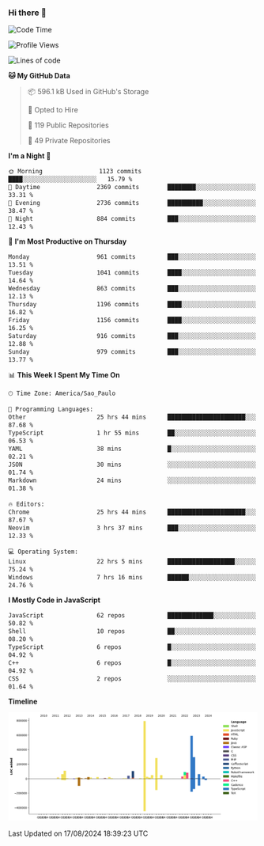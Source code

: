 ### Hi there 👋

<!--START_SECTION:waka-->
![Code Time](http://img.shields.io/badge/Code%20Time-6%2C292%20hrs%209%20mins-blue)

![Profile Views](http://img.shields.io/badge/Profile%20Views-1-blue)

![Lines of code](https://img.shields.io/badge/From%20Hello%20World%20I%27ve%20Written-2.9%20million%20lines%20of%20code-blue)

**🐱 My GitHub Data** 

> 📦 596.1 kB Used in GitHub's Storage 
 > 
> 💼 Opted to Hire
 > 
> 📜 119 Public Repositories 
 > 
> 🔑 49 Private Repositories 
 > 
**I'm a Night 🦉** 

```text
🌞 Morning                1123 commits        ████░░░░░░░░░░░░░░░░░░░░░   15.79 % 
🌆 Daytime                2369 commits        ████████░░░░░░░░░░░░░░░░░   33.31 % 
🌃 Evening                2736 commits        ██████████░░░░░░░░░░░░░░░   38.47 % 
🌙 Night                  884 commits         ███░░░░░░░░░░░░░░░░░░░░░░   12.43 % 
```
📅 **I'm Most Productive on Thursday** 

```text
Monday                   961 commits         ███░░░░░░░░░░░░░░░░░░░░░░   13.51 % 
Tuesday                  1041 commits        ████░░░░░░░░░░░░░░░░░░░░░   14.64 % 
Wednesday                863 commits         ███░░░░░░░░░░░░░░░░░░░░░░   12.13 % 
Thursday                 1196 commits        ████░░░░░░░░░░░░░░░░░░░░░   16.82 % 
Friday                   1156 commits        ████░░░░░░░░░░░░░░░░░░░░░   16.25 % 
Saturday                 916 commits         ███░░░░░░░░░░░░░░░░░░░░░░   12.88 % 
Sunday                   979 commits         ███░░░░░░░░░░░░░░░░░░░░░░   13.77 % 
```


📊 **This Week I Spent My Time On** 

```text
🕑︎ Time Zone: America/Sao_Paulo

💬 Programming Languages: 
Other                    25 hrs 44 mins      ██████████████████████░░░   87.68 % 
TypeScript               1 hr 55 mins        ██░░░░░░░░░░░░░░░░░░░░░░░   06.53 % 
YAML                     38 mins             █░░░░░░░░░░░░░░░░░░░░░░░░   02.21 % 
JSON                     30 mins             ░░░░░░░░░░░░░░░░░░░░░░░░░   01.74 % 
Markdown                 24 mins             ░░░░░░░░░░░░░░░░░░░░░░░░░   01.38 % 

🔥 Editors: 
Chrome                   25 hrs 44 mins      ██████████████████████░░░   87.67 % 
Neovim                   3 hrs 37 mins       ███░░░░░░░░░░░░░░░░░░░░░░   12.33 % 

💻 Operating System: 
Linux                    22 hrs 5 mins       ███████████████████░░░░░░   75.24 % 
Windows                  7 hrs 16 mins       ██████░░░░░░░░░░░░░░░░░░░   24.76 % 
```

**I Mostly Code in JavaScript** 

```text
JavaScript               62 repos            █████████████░░░░░░░░░░░░   50.82 % 
Shell                    10 repos            ██░░░░░░░░░░░░░░░░░░░░░░░   08.20 % 
TypeScript               6 repos             █░░░░░░░░░░░░░░░░░░░░░░░░   04.92 % 
C++                      6 repos             █░░░░░░░░░░░░░░░░░░░░░░░░   04.92 % 
CSS                      2 repos             ░░░░░░░░░░░░░░░░░░░░░░░░░   01.64 % 
```



**Timeline**

![Lines of Code chart](https://raw.githubusercontent.com/jampow/jampow/master/assets/bar_graph.png)


 Last Updated on 17/08/2024 18:39:23 UTC
<!--END_SECTION:waka-->
